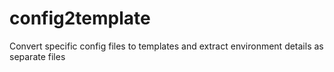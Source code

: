 # config2template
Convert specific config files to templates and extract environment details as separate files
